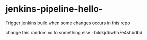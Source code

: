 # jenkins-pipeline-hello-


Trigger jenkins build when some changes occurs in this repo

change this random no to something else : bddkjdbwhh7e4shbdbd
